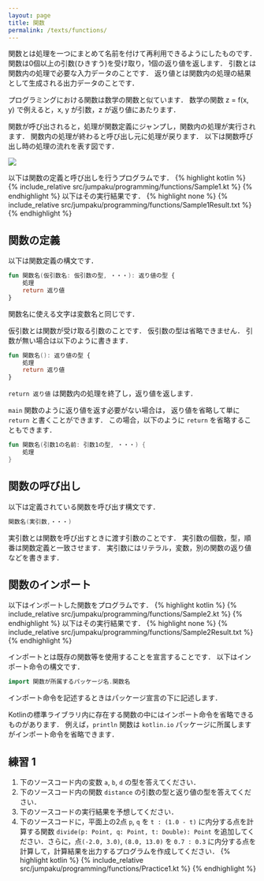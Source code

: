 ```yaml
---
layout: page
title: 関数
permalink: /texts/functions/
---
```

関数とは処理を一つにまとめて名前を付けて再利用できるようにしたものです．
関数は0個以上の引数(ひきすう)を受け取り，1個の返り値を返します．
引数とは関数内の処理で必要な入力データのことです．
返り値とは関数内の処理の結果として生成される出力データのことです．

プログラミングにおける関数は数学の関数と似ています．
数学の関数 z = f(x, y) で例えると，x, y が引数，z が返り値にあたります．

関数が呼び出されると，処理が関数定義にジャンプし，関数内の処理が実行されます．
関数内の処理が終わると呼び出し元に処理が戻ります．
以下は関数呼び出し時の処理の流れを表す図です．

![]({{site.baseurl}}/images/texts/function.png)

以下は関数の定義と呼び出しを行うプログラムです．
{% highlight kotlin %}
{% include_relative src/jumpaku/programming/functions/Sample1.kt %}
{% endhighlight %}
以下はその実行結果です．
{% highlight none %}
{% include_relative src/jumpaku/programming/functions/Sample1Result.txt %}
{% endhighlight %}

## 関数の定義
以下は関数定義の構文です．
```kt
fun 関数名(仮引数名: 仮引数の型, ・・・): 返り値の型 {
    処理
    return 返り値
}
```
関数名に使える文字は変数名と同じです．

仮引数とは関数が受け取る引数のことです．
仮引数の型は省略できません．
引数が無い場合は以下のように書きます．
```kt
fun 関数名(): 返り値の型 {
    処理
    return 返り値
}
```
`return 返り値` は関数内の処理を終了し，返り値を返します．

`main` 関数のように返り値を返す必要がない場合は，
返り値を省略して単に `return` と書くことができます．
この場合，以下のように `return` を省略することもできます．
```kt
fun 関数名(引数1の名前: 引数1の型, ・・・) {
    処理
}
```

## 関数の呼び出し
以下は定義されている関数を呼び出す構文です．
```kt
関数名(実引数,・・・)
```
実引数とは関数を呼び出すときに渡す引数のことです．
実引数の個数，型，順番は関数定義と一致させます．
実引数にはリテラル，変数，別の関数の返り値などを書きます．

## 関数のインポート
以下はインポートした関数をプログラムです．
{% highlight kotlin %}
{% include_relative src/jumpaku/programming/functions/Sample2.kt %}
{% endhighlight %}
以下はその実行結果です．
{% highlight none %}
{% include_relative src/jumpaku/programming/functions/Sample2Result.txt %}
{% endhighlight %}

インポートとは既存の関数等を使用することを宣言することです．
以下はインポート命令の構文です．
```kt
import 関数が所属するパッケージ名.関数名
```
インポート命令を記述するときはパッケージ宣言の下に記述します．

Kotlinの標準ライブラリ内に存在する関数の中にはインポート命令を省略できるものがあります．
例えば，`println` 関数は `kotlin.io` パッケージに所属しますがインポート命令を省略できます．

## 練習 1
1. 下のソースコード内の変数 `a`, `b`, `d` の型を答えてください．
1. 下のソースコード内の関数 `distance` の引数の型と返り値の型を答えてください．
1. 下のソースコードの実行結果を予想してください．
1. 下のソースコードに，平面上の2点 `p`, `q` を `t : (1.0 - t)` に内分する点を計算する関数 `divide(p: Point, q: Point, t: Double): Point` を追加してください．さらに，点`(-2.0, 3.0)`, `(8.0, 13.0)` を `0.7 : 0.3` に内分する点を計算して，計算結果を出力するプログラムを作成してください．
{% highlight kotlin %}
{% include_relative src/jumpaku/programming/functions/Practice1.kt %}
{% endhighlight %}

